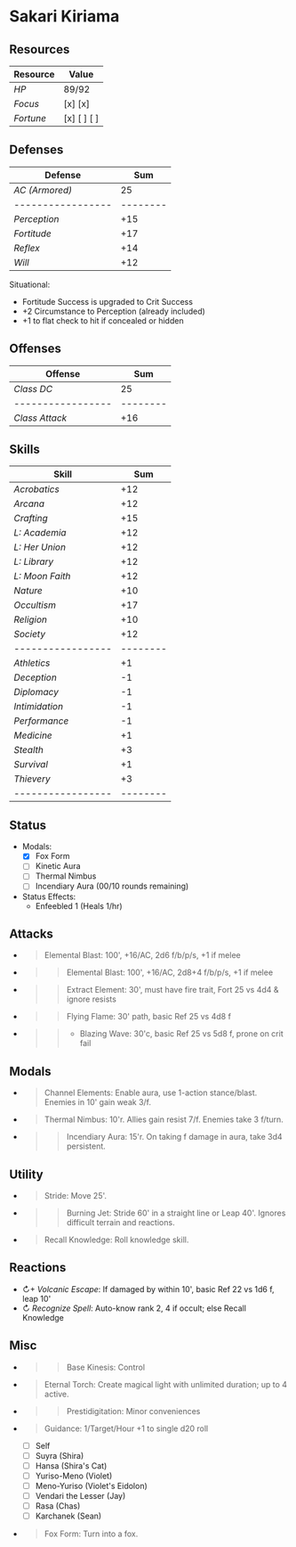 # Sakari Kiriama
## Resources
| **Resource** |  Value       |
|--------------|--------------|
| *HP*         |  89/92       |
| *Focus*      |  [x] [x]     |
| *Fortune*    |  [x] [ ] [ ] |

## Defenses
| **Defense**     |  Sum   |
|-----------------|--------|
| *AC (Armored)*  |  25    |
|-----------------|--------|
| *Perception*    |  +15   |
| *Fortitude*     |  +17   |
| *Reflex*        |  +14   |
| *Will*          |  +12   |
Situational:
- Fortitude Success is upgraded to Crit Success
- +2 Circumstance to Perception (already included)
- +1 to flat check to hit if concealed or hidden

## Offenses
| **Offense**     |  Sum   |
|-----------------|--------|
| *Class DC*      |  25    |
|-----------------|--------|
| *Class Attack*  |  +16   |

## Skills
| **Skill**       |  Sum   |
|-----------------|--------|
| *Acrobatics*    |  +12   |
| *Arcana*        |  +12   |
| *Crafting*      |  +15   |
| *L: Academia*   |  +12   |
| *L: Her Union*  |  +12   |
| *L: Library*    |  +12   |
| *L: Moon Faith* |  +12   |
| *Nature*        |  +10   |
| *Occultism*     |  +17   |
| *Religion*      |  +10   |
| *Society*       |  +12   |
|-----------------|--------|
| *Athletics*     |  +1    |
| *Deception*     |  -1    |
| *Diplomacy*     |  -1    |
| *Intimidation*  |  -1    |
| *Performance*   |  -1    |
| *Medicine*      |  +1    |
| *Stealth*       |  +3    |
| *Survival*      |  +1    |
| *Thievery*      |  +3    |
|-----------------|--------|

## Status
- Modals:
    - [x] Fox Form
    - [ ] Kinetic Aura
    - [ ] Thermal Nimbus
    - [ ] Incendiary Aura (00/10 rounds remaining)
- Status Effects:
  - Enfeebled 1 (Heals 1/hr)

## Attacks
- > Elemental Blast: 100', +16/AC, 2d6 f/b/p/s, +1 if melee
- >> Elemental Blast: 100', +16/AC, 2d8+4 f/b/p/s, +1 if melee
- >> Extract Element: 30', must have fire trait, Fort 25 vs 4d4 & ignore resists
- >> Flying Flame: 30' path, basic Ref 25 vs 4d8 f
- >>+ Blazing Wave: 30'c, basic Ref 25 vs 5d8 f, prone on crit fail

## Modals
- > Channel Elements: Enable aura, use 1-action stance/blast. Enemies in 10' gain weak 3/f.
- > Thermal Nimbus: 10'r. Allies gain resist 7/f. Enemies take 3 f/turn.
- >> Incendiary Aura: 15'r. On taking f damage in aura, take 3d4 persistent.

## Utility
- > Stride: Move 25'.
- >> Burning Jet: Stride 60' in a straight line or Leap 40'. Ignores difficult terrain and reactions.
- > Recall Knowledge: Roll knowledge skill.

## Reactions
- ↻+ *Volcanic Escape*: If damaged by within 10', basic Ref 22 vs 1d6 f, leap 10'
- ↻ *Recognize Spell*: Auto-know rank 2, 4 if occult; else Recall Knowledge

## Misc
- >> Base Kinesis: Control
- > Eternal Torch: Create magical light with unlimited duration; up to 4 active.
- >> Prestidigitation: Minor conveniences
- > Guidance: 1/Target/Hour +1 to single d20 roll
  - [ ] Self
  - [ ] Suyra (Shira)
  - [ ] Hansa (Shira's Cat)
  - [ ] Yuriso-Meno (Violet)
  - [ ] Meno-Yuriso (Violet's Eidolon)
  - [ ] Vendari the Lesser (Jay)
  - [ ] Rasa (Chas)
  - [ ] Karchanek (Sean)
- > Fox Form: Turn into a fox.